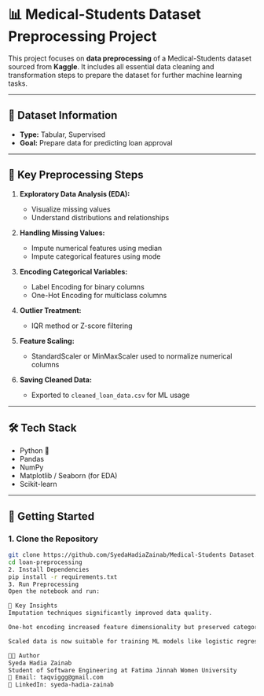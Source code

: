 # 📊 Medical-Students Dataset Preprocessing Project

This project focuses on **data preprocessing** of a Medical-Students dataset sourced from **Kaggle**. It includes all essential data cleaning and transformation steps to prepare the dataset for further machine learning tasks.

---

## 📁 Dataset Information
- **Type:** Tabular, Supervised
- **Goal:** Prepare data for predicting loan approval

---
## 📌 Key Preprocessing Steps

1. **Exploratory Data Analysis (EDA):**
   - Visualize missing values
   - Understand distributions and relationships

2. **Handling Missing Values:**
   - Impute numerical features using median
   - Impute categorical features using mode

3. **Encoding Categorical Variables:**
   - Label Encoding for binary columns
   - One-Hot Encoding for multiclass columns

4. **Outlier Treatment:**
   - IQR method or Z-score filtering

5. **Feature Scaling:**
   - StandardScaler or MinMaxScaler used to normalize numerical columns

6. **Saving Cleaned Data:**
   - Exported to `cleaned_loan_data.csv` for ML usage

---

## 🛠️ Tech Stack

- Python 🐍
- Pandas
- NumPy
- Matplotlib / Seaborn (for EDA)
- Scikit-learn

---
## 🚀 Getting Started

### 1. Clone the Repository

```bash
git clone https://github.com/SyedaHadiaZainab/Medical-Students Dataset.git
cd loan-preprocessing
2. Install Dependencies
pip install -r requirements.txt
3. Run Preprocessing
Open the notebook and run:

🧠 Key Insights
Imputation techniques significantly improved data quality.

One-hot encoding increased feature dimensionality but preserved category info.

Scaled data is now suitable for training ML models like logistic regression or decision trees.

👩‍💻 Author
Syeda Hadia Zainab
Student of Software Engineering at Fatima Jinnah Women University
📧 Email: taqviggg@gmail.com
🔗 LinkedIn: syeda-hadia-zainab

